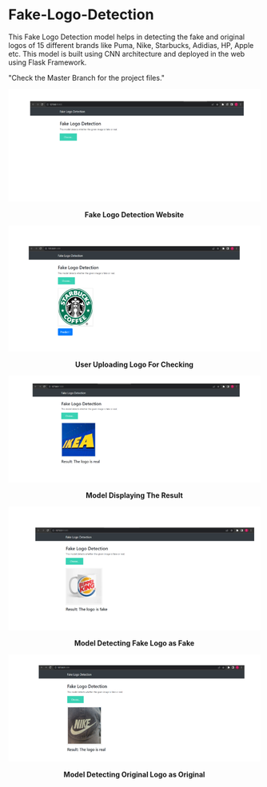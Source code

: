 # Fake-Logo-Detection
This Fake Logo Detection model helps in detecting the fake and original logos of 15 different brands like Puma, Nike, Starbucks, Adidias, HP, Apple etc. This model is built using CNN architecture and deployed in the web using Flask Framework.

"Check the Master Branch for the project files."

![](Website.png)
<div align="center">
  <strong>Fake Logo Detection Website</strong>
</div>

![](UserUploadingLogoForChecking.png)
<div align="center">
  <strong>User Uploading Logo For Checking</strong>
</div>

![](ModelDisplayingTheResult.png)
<div align="center">
  <strong>Model Displaying The Result</strong>
</div>

![](ModelDetectingFakeLogoasFake.png)
<div align="center">
  <strong>Model Detecting Fake Logo as Fake</strong>
</div>

![](ModelDetectingOriginalLogoasOriginal.png)
<div align="center">
  <strong>Model Detecting Original Logo as Original</strong>
</div>


